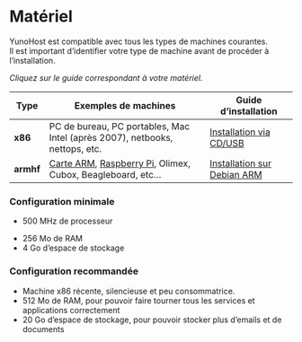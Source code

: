 # Matériel

YunoHost est compatible avec tous les types de machines courantes.    
Il est important d’identifier votre type de machine avant de procéder à l’installation.

*Cliquez sur le guide correspondant à votre matériel.*

| Type | Exemples de machines | Guide d’installation |
|------|-----------------------|----------------------|
| **x86** | PC de bureau, PC portables, Mac Intel (après 2007), netbooks, nettops, etc. | [Installation via CD/USB](/install_iso_fr) |
| **armhf** | [Carte ARM](install_on_arm_board_fr), [Raspberry Pi](/install_on_raspberry_fr), Olimex, Cubox, Beagleboard, etc… | [Installation sur Debian ARM](/install_on_debian_fr) |

### Configuration minimale
- 500 MHz de processeur
* 256 Mo de RAM
* 4 Go d’espace de stockage

### Configuration recommandée
* Machine x86 récente, silencieuse et peu consommatrice.
* 512 Mo de RAM, pour pouvoir faire tourner tous les services et applications correctement
* 20 Go d’espace de stockage, pour pouvoir stocker plus d’emails et de documents
